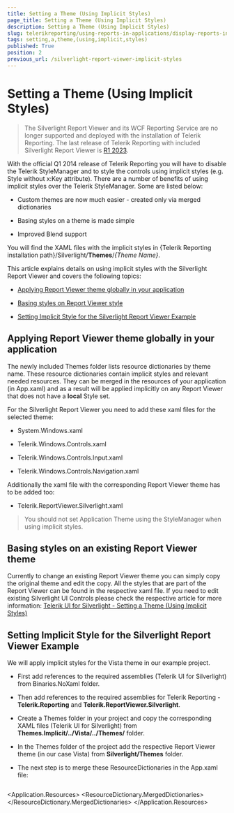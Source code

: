 ```yaml
---
title: Setting a Theme (Using Implicit Styles)
page_title: Setting a Theme (Using Implicit Styles) 
description: Setting a Theme (Using Implicit Styles)
slug: telerikreporting/using-reports-in-applications/display-reports-in-applications/silverlight-application/setting-a-theme-(using-implicit-styles)
tags: setting,a,theme,(using,implicit,styles)
published: True
position: 2
previous_url: /silverlight-report-viewer-implicit-styles
---
```


# Setting a Theme (Using Implicit Styles)

> The Silverlight Report Viewer and its WCF Reporting Service are no longer supported and deployed with the installation of Telerik Reporting. The last release of Telerik Reporting with included Silverlight Report Viewer is [R1 2023](https://www.telerik.com/support/whats-new/reporting/release-history/progress-telerik-reporting-r1-2023-17-0-23-118).

With the official Q1 2014 release of Telerik Reporting you will have to disable the Telerik StyleManager and to style the controls using implicit styles (e.g. Style without x:Key attribute). There are a number of benefits of using implicit styles over the Telerik StyleManager. Some are listed below: 

* Custom themes are now much easier  - created only via merged dictionaries

* Basing styles on a theme is made simple

* Improved Blend support

You will find the XAML files with the implicit styles in {Telerik Reporting installation path}/Silverlight/__Themes__/_{Theme Name}_.

This article explains details on using implicit styles with the Silverlight Report Viewer and covers the following topics: 

* [Applying Report Viewer theme globally in your application](#applying-report-viewer-theme-globally-in-your-application)

* [Basing styles on Report Viewer style](#basing-styles-on-an-existing-report-viewer-theme)

* [Setting Implicit Style for the Silverlight Report Viewer Example](#setting-implicit-style-for-the-silverlight-report-viewer-example)

## Applying Report Viewer theme globally in your application

The newly included Themes folder lists resource dictionaries by theme name. These resource dictionaries contain implicit styles and relevant needed resources. They can be merged in the resources of your application (in App.xaml) and as a result will be applied implicitly on any Report Viewer that does not have a __local__ Style set. 

For the Silverlight Report Viewer you need to add these xaml files for the selected theme: 

* System.Windows.xaml

* Telerik.Windows.Controls.xaml

* Telerik.Windows.Controls.Input.xaml

* Telerik.Windows.Controls.Navigation.xaml

Additionally the xaml file with the corresponding Report Viewer theme has to be added too: 

* Telerik.ReportViewer.Silverlight.xaml

>You should not set Application Theme using the StyleManager when using implicit styles. 

## Basing styles on an existing Report Viewer theme

Currently to change an existing Report Viewer theme you can simply copy the original theme and edit the copy. All the styles that are part of the Report Viewer can be found in the respective xaml file. If you need to edit existing Silverlight UI Controls please check the respective article for more information: [Telerik UI for Silverlight - Setting a Theme (Using Implicit Styles)](http://www.telerik.com/help/silverlight/styling-apperance-implicit-styles-overview.html) 

## Setting Implicit Style for the Silverlight Report Viewer Example

We will apply implicit styles for the Vista theme in our example project. 

* First add references to the required assemblies (Telerik UI for Silverlight) from Binaries.NoXaml folder.

* Then add references to the required assemblies for Telerik Reporting - __Telerik.Reporting__ and __Telerik.ReportViewer.Silverlight__.

* Create a Themes folder in your project and copy the corresponding XAML files (Telerik UI for Silverlight) from __Themes.Implicit/../Vista/../Themes/__ folder.

* In the Themes folder of the project add the respective Report Viewer theme (in our case Vista) from __Silverlight/Themes__ folder.

* The next step is to merge these ResourceDictionaries in the App.xaml file: 
    
	````XML
<Application x:Class="SilverlightApplication1.App"
			xmlns="http://schemas.microsoft.com/winfx/2006/xaml/presentation"
			xmlns:x="http://schemas.microsoft.com/winfx/2006/xaml"
			>
	 <Application.Resources>
	   <ResourceDictionary>
		 <ResourceDictionary.MergedDictionaries>
		   <ResourceDictionary Source="/SilverlightApplication1;component/Themes/System.Windows.xaml"/>
		   <ResourceDictionary Source="/SilverlightApplication1;component/Themes/Telerik.Windows.Controls.xaml"/>
		   <ResourceDictionary Source="/SilverlightApplication1;component/Themes/Telerik.Windows.Controls.Input.xaml"/>
		   <ResourceDictionary Source="/SilverlightApplication1;component/Themes/Telerik.Windows.Controls.Navigation.xaml"/>
		   <ResourceDictionary Source="/SilverlightApplication1;component/Themes/Telerik.ReportViewer.Silverlight.xaml"/>
		 </ResourceDictionary.MergedDictionaries>
	   </ResourceDictionary>
	 </Application.Resources>
	</Application>
````

